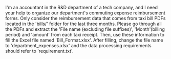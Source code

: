 I'm an accountant in the R&D department of a tech company, and I need your help to organize our department's commuting expense reimbursement forms. Only consider the reimbursement data that comes from taxi bill PDFs located in the 'bills/' folder for the last three months. Please go through all the PDFs and extract the 'File name (excluding file suffixes)', 'Month'(billing period) and 'amount' from each taxi receipt. Then, use these information to fill the Excel file named 'Bill_Format.xlsx'. After filling, change the file name to 'department_expenses.xlsx' and the data processing requirements should refer to 'requirement.txt'.
